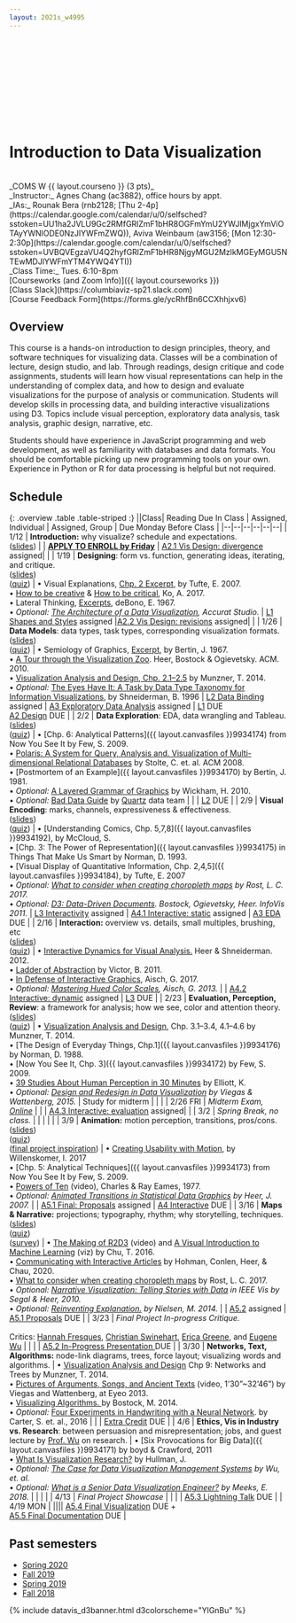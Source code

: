 ```yaml
---
layout: 2021s_w4995
---
```


<svg id="d3banner"></svg>

# Introduction to Data Visualization

<br>
_COMS W {{ layout.courseno }} (3 pts)_ <br>
_Instructor:_ Agnes Chang (ac3882), office hours by appt. <br>
_IAs:_
Rounak Bera (rnb2128; [Thu 2-4p](https://calendar.google.com/calendar/u/0/selfsched?sstoken=UU1ha2JVLU9Gc2RMfGRlZmF1bHR8OGFmYmU2YWJlMjgxYmViOTAyYWNlODE0NzJlYWFmZWQ)), Aviva Weinbaum (aw3156; [Mon 12:30-2:30p](https://calendar.google.com/calendar/u/0/selfsched?sstoken=UVBQVEgzaVU4Q2hyfGRlZmF1bHR8NjgyMGU2MzlkMGEyMGU5NTEwMDJlYWFmYTM4YWQ4YTI)) <br>
_Class Time:_ Tues. 6:10-8pm <br>
[Courseworks (and Zoom Info)]({{ layout.courseworks }}) <br>
[Class Slack](https://columbiaviz-sp21.slack.com) <br>
[Course Feedback Form](https://forms.gle/ycRhfBn6CCXhhjxv6)

## Overview

This course is a hands-on introduction to design principles, theory, and software techniques for visualizing data. Classes will be a combination of lecture, design studio, and lab. Through readings, design critique and code assignments, students will learn how visual representations can help in the understanding of complex data, and how to design and evaluate visualizations for the purpose of analysis or communication. Students will develop skills in processing data, and building interactive visualizations using D3. Topics include visual perception, exploratory data analysis, task analysis, graphic design, narrative, etc.

Students should have experience in JavaScript programming and web development, as well as familiarity with databases and data formats. You should be comfortable picking up new programming tools on your own. Experience in Python or R for data processing is helpful but not required.

## Schedule

{: .overview .table .table-striped :}
||Class| Reading Due In Class | Assigned, Individual | Assigned, Group | Due Monday Before Class |
|--|--|--|--|--|--|
| 1/12 | **Introduction:** why visualize? schedule and expectations. <br>([slides](https://docs.google.com/presentation/d/1dcr3AbkiaP7dT4QS854tO1gcoSeEo7ntuArlPZ_3Ks0/edit?usp=sharing)) |  | [**APPLY TO ENROLL by Friday**](a0.html) | [A2.1 Vis Design: divergence](a2.html) assigned| |
| 1/19 | **Designing**: form vs. function, generating ideas, iterating, and critique.<br>([slides](https://docs.google.com/presentation/d/1VBlS3lGVhGvYhXdrFz9DKTH-NdxCe96BmBeeGdBELdY/edit?usp=sharing))<br>([quiz](https://forms.gle/wfYDXRyTp8i997Kv6)) | • Visual Explanations, [Chp. 2 Excerpt](../files/readings/Tufte_VisualExplanations-Shuttle-Excerpt.pdf), by Tufte, E. 2007.<br>• [How to be creative](http://faculty.washington.edu/ajko/books/design-methods/how-to-be-creative.html) & [How to be critical](http://faculty.washington.edu/ajko/books/design-methods/how-to-be-critical.html), Ko, A. 2017.<br>• Lateral Thinking, [Excerpts](../files/readings/debono_excerpts.pdf), deBono, E. 1967.<br>• _Optional: [The Architecture of a Data Visualization](https://medium.com/accurat-studio/the-architecture-of-a-data-visualization-470b807799b4), Accurat Studio._ | [L1 Shapes and Styles](labs.html) assigned |[A2.2 Vis Design: revisions](a2.html) assigned| |
| 1/26 | **Data Models**: data types, task types, corresponding visualization formats.<br>([slides](https://docs.google.com/presentation/d/14Wm3b-_sZTBH1PtINVL7AQ0PHhXW9hfY3V2IaUJ1ayU/edit?usp=sharing))<br>([quiz](https://forms.gle/5GGVjJ3a1gmCv7K28)) | • Semiology of Graphics, [Excerpt](../files/readings/bertin_semiologyofgraphics_excerpts.pdf), by Bertin, J. 1967.<br>• [A Tour through the Visualization Zoo](http://queue.acm.org/detail.cfm?id=1805128). Heer, Bostock & Ogievetsky. ACM. 2010.<br>• [Visualization Analysis and Design, Chp. 2.1–2.5](https://clio.columbia.edu/catalog/14286801) by Munzner, T. 2014.<br>• *Optional:* [The Eyes Have It: A Task by Data Type Taxonomy for Information Visualizations](http://drum.lib.umd.edu/bitstream/handle/1903/466/CS-TR-3665.pdf?sequence=2), by Shneiderman, B. 1996 | [L2 Data Binding](labs.html) assigned | [A3 Exploratory Data Analysis](a3.html) assigned | [L1](labs.html) DUE<br>[A2 Design](a2.html) DUE |
| 2/2 | **Data Exploration**: EDA, data wrangling and Tableau.<br>([slides](https://docs.google.com/presentation/d/1L8MzbGloldjpuJljueiaT9Ju_ayyhImCyFF33uNKDbQ/edit?usp=sharing))<br>([quiz](https://forms.gle/7NaCYVGyMDidoBDk9)) | • [Chp. 6: Analytical Patterns]({{ layout.canvasfiles }}9934174) from Now You See It by Few, S. 2009.<br>• [Polaris: A System for Query, Analysis and. Visualization of Multi-dimensional Relational Databases](https://research.tableau.com/sites/default/files/Tableau-CACM-Nov-2008-Polaris-Article-by-Stolte-Tang-Hanrahan.pdf) by Stolte, C. et. al. ACM 2008.<br>• [Postmortem of an Example]({{ layout.canvasfiles }}9934170) by Bertin, J. 1981.<br>• *Optional:* [A Layered Grammar of Graphics](http://vita.had.co.nz/papers/layered-grammar.html) by Wickham, H. 2010.<br>• *Optional:* [Bad Data Guide](https://github.com/Quartz/bad-data-guide) by [Quartz](http://agneschang.net/gsapp-dataviz-archhum/qz.com) data team | |  | [L2](labs.html) DUE |
| 2/9 | **Visual Encoding**: marks, channels, expressiveness & effectiveness.<br>([slides](https://docs.google.com/presentation/d/1xegH4qWbDu7PT3N62TOwtHZEoA5QxoEE7_8aofiXT_M/edit?usp=sharing))<br>([quiz](https://forms.gle/L7utcFQvPtTV5wob7)) | • [Understanding Comics, Chp. 5,7,8]({{ layout.canvasfiles }}9934192), by McCloud, S.<br>• [Chp. 3: The Power of Representation]({{ layout.canvasfiles }}9934175) in Things That Make Us Smart by Norman, D. 1993.<br>• [Visual Display of Quantitative Information, Chp. 2,4,5]({{ layout.canvasfiles }}9934184), by Tufte, E. 2007<br>• _Optional: [What to consider when creating choropleth maps](https://blog.datawrapper.de/choroplethmaps/) by Rost, L. C. 2017._<br>• _Optional: [D3: Data-Driven Documents](http://vis.stanford.edu/files/2011-D3-InfoVis.pdf). Bostock, Ogievetsky, Heer. InfoVis 2011._ | [L3 Interactivity](labs.html) assigned | [A4.1 Interactive: static](a4.html) assigned | [A3 EDA](a3.html) DUE |
| 2/16 | **Interaction:** overview vs. details, small multiples, brushing, etc <br>([slides](https://docs.google.com/presentation/d/1iUGfG0mvID6VzysffUathGsPeS0jzzocci7OuwjoTDc/edit?usp=sharing))<br>([quiz](https://forms.gle/sbkeAiH72gzEnbx16)) | • [Interactive Dynamics for Visual Analysis.](http://portal.acm.org/ft_gateway.cfm?id=2146416&type=pdf) Heer & Shneiderman. 2012.<br>• [Ladder of Abstraction](http://worrydream.com/LadderOfAbstraction/) by Victor, B. 2011.<br>• [In Defense of Interactive Graphics](https://www.vis4.net/blog/2017/03/in-defense-of-interactive-graphics/), Aisch, G. 2017.<br>• _Optional: [Mastering Hued Color Scales](https://www.vis4.net/blog/2013/09/mastering-multi-hued-color-scales/), Aisch, G. 2013._ |  | [A4.2 Interactive: dynamic](a4.html) assigned | [L3](labs.html) DUE |
| 2/23 | **Evaluation, Perception, Review**: a framework for analysis; how we see, color and attention theory.<br>([slides](https://docs.google.com/presentation/d/1hsCzdE5F5RTOT8HEsHd34xBkrDXhNX_RsaMXHAHjjKQ/edit?usp=sharing))<br>([quiz](https://forms.gle/QvYLzuhwF1WtZ9Wx7)) | • [Visualization Analysis and Design](https://clio.columbia.edu/catalog/14286801), Chp. 3.1–3.4, 4.1–4.6 by Munzner, T. 2014.<br>• [The Design of Everyday Things, Chp.1]({{ layout.canvasfiles }}9934176) by Norman, D. 1988.<br>• [Now You See It, Chp. 3]({{ layout.canvasfiles }}9934172) by Few, S. 2009.<br>• [39 Studies About Human Perception in 30 Minutes](https://medium.com/@kennelliott/39-studies-about-human-perception-in-30-minutes-4728f9e31a73) by Elliott, K.<br>• _Optional: [Design and Redesign in Data Visualization](https://medium.com/@hint_fm/design-and-redesign-4ab77206cf9#.mha5ohu1t) by Viegas & Wattenberg, 2015._ | Study for midterm |  | |
| 2/26 FRI | *Midterm Exam, [Online](midterm.html)* |  |  | [A4.3 Interactive: evaluation](a4.html) assigned| |
| 3/2 | _Spring Break, no class._ | | | | |
| 3/9 | **Animation:** motion perception, transitions, pros/cons.<br>([slides](https://docs.google.com/presentation/d/1Xh4T4lAtQ5G4brkyG7Ch4UGk9HqNpIdofEzz8St0ilc/edit?usp=sharing))<br>([quiz](https://forms.gle/3QDqfGpFYZnxCSXQA))<br>([final project inspiration](https://docs.google.com/presentation/d/1x0_cR6_7IGnDqW7whyGFrl4xwN1QW2F7ANu-A4m0kUs/edit?usp=sharing)) | • [Creating Usability with Motion](https://medium.com/ux-in-motion/creating-usability-with-motion-the-ux-in-motion-manifesto-a87a4584ddc), by Willenskomer, I. 2017<br>• [Chp. 5: Analytical Techniques]({{ layout.canvasfiles }}9934173) from Now You See It by Few, S. 2009.<br>• [Powers of Ten](https://youtu.be/0fKBhvDjuy0) (video), Charles & Ray Eames, 1977.<br>• _Optional: [Animated Transitions in Statistical Data Graphics](http://vis.berkeley.edu/papers/animated_transitions/2007-AnimatedTransitions-InfoVis.pdf) by Heer, J. 2007._ |  | [A5.1 Final: Proposals](a5.html) assigned | [A4 Interactive](a4.html) DUE |
| 3/16 | **Maps & Narrative:** projections; typography, rhythm; why storytelling, techniques.<br>([slides](https://docs.google.com/presentation/d/1J0NQhmLm5pVPtY35LySL3OwvZYdKI4Z38fWd9-pzZ8U/edit?usp=sharing))<br>([quiz](https://forms.gle/S48Bvmp5W8qX8nzQ8))<br>([survey](https://forms.gle/CkKav5kKzftzzuMa8)) | • [The Making of R2D3](https://www.youtube.com/watch?v=tuPjPaEcUKI) (video) and [A Visual Introduction to Machine Learning](http://www.r2d3.us/visual-intro-to-machine-learning-part-1/) (viz) by Chu, T. 2016.<br>• [Communicating with Interactive Articles](https://distill.pub/2020/communicating-with-interactive-articles/) by Hohman, Conlen, Heer, & Chau, 2020.<br>• [What to consider when creating choropleth maps](https://blog.datawrapper.de/choroplethmaps/) by Rost, L. C. 2017.<br>• _Optional: [Narrative Visualization: Telling Stories with Data](http://vis.stanford.edu/papers/narrative) in IEEE Vis by Segal & Heer, 2010._<br>• _Optional: [Reinventing Explanation.](http://michaelnielsen.org/reinventing_explanation/) by Nielsen, M. 2014._ | | [A5.2](a5.html) assigned | [A5.1 Proposals](a5.html) DUE |
| 3/23 | _Final Project In-progress Critique._<!--<br>([slides](https://docs.google.com/presentation/d/1EudkyDR1onHK2SL14kYOfd6YutNrY9ExsExzyKtgbqI/edit?usp=sharing))--><br><br>Critics: [Hannah Fresques](https://www.propublica.org/people/hannah-fresques), [Christian Swinehart](https://www.newschool.edu/parsons/faculty/christian-swinehart/), [Erica Greene](https://www.linkedin.com/in/ericagreene/), and [Eugene Wu](http://www.eugenewu.net/) | | | | [A5.2 In-Progress Presentation ](a5.html) DUE |
| 3/30 | **Networks, Text, Algorithms:** node-link diagrams, trees, force layout; visualizing words and algorithms.<!--<br>([slides](https://docs.google.com/presentation/d/1PSSxoRVmFfUoNF0aEw52LUlcy0eAJl_gdtzT1tGULwc/edit?usp=sharing))<br>([quiz](https://forms.gle/DhLCt4FtEAwC213i7))--> | •  [Visualization Analysis and Design](https://clio.columbia.edu/catalog/14286801) Chp 9: Networks and Trees by Munzner, T. 2014.<br>• [Pictures of Arguments, Songs, and Ancient Texts](https://vimeo.com/69497902) (video, 1’30”~32’46”) by Viegas and Wattenberg, at Eyeo 2013.<br>• [Visualizing Algorithms. ](https://bost.ocks.org/mike/algorithms/) by Bostock, M. 2014.<br>• *Optional:* [Four Experiments in Handwriting with a Neural Network](https://distill.pub/2016/handwriting/). by Carter, S. et. al., 2016 |  |  | [Extra Credit](ax.html) DUE |
| 4/6 | **Ethics, Vis in Industry vs. Research**: between persuasion and misrepresentation; jobs, and guest lecture by [Prof. Wu](http://www.cs.columbia.edu/~ewu/) on research.<!--<br>([slides](https://docs.google.com/presentation/d/1RLKjkpRRq9UTkIfwK7m-8Dlqbt3mVELHS7xmPDCyVPk/edit?usp=sharing))<br>([quiz](https://forms.gle/2EwgEgvfXHUiU6NfA))--> | • [Six Provocations for Big Data]({{ layout.canvasfiles }}9934171) by boyd & Crawford, 2011<br>• [What Is Visualization Research?](https://medium.com/multiple-views-visualization-research-explained/what-is-visualization-research-what-should-it-be-8840a9ba658) by Hullman, J.<br>• _Optional: [The Case for Data Visualization Management Systems](https://www.dropbox.com/s/yhwnsxfhau7pp1c/Ermac.pdf?dl=0) by Wu, et. al._<br>• _Optional: [What is a Senior Data Visualization Engineer?](https://medium.com/@Elijah_Meeks/what-is-a-senior-data-visualization-engineer-eb032996297) by Meeks, E. 2018._ | | | |
| 4/13 | _Final Project Showcase_ <!--<br>([slides](https://docs.google.com/presentation/d/1EgzqSZ2qFvdJEYSd5SVniElfcj6WPbjTOEiowcf3ntE/edit?usp=sharing)) --> | | | | [A5.3 Lightning Talk](a5.html) DUE |
| 4/19 MON | |||| [A5.4 Final Visualization](a5.html) DUE +<br>[A5.5 Final Documentation](a5.html) DUE |

## Past semesters

- [Spring 2020](/2020s_w4995/)
- [Fall 2019](/2019f_w4995/)
- [Spring 2019](/2019s_w4995)
- [Fall 2018](/2018f_w4995)

{% include datavis_d3banner.html d3colorscheme="YlGnBu" %}
